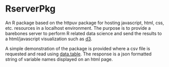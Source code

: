# RserverPkg
An R package based on the httpuv package for hosting javascript, html, css, etc. resources in a localhost environment.  The purpose is to provide a barebones  server to perform R related data science and send the results to a html/javascript visualization such as [d3](https://d3js.org/).  

A simple demonstration of the package is provided where a csv file is requested and read using [data.table](https://rdatatable.gitlab.io/data.table/). The response is a json formatted string of variable names displayed on an html page.
